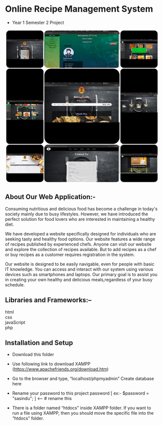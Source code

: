 # Online Recipe Management System  
* Year 1 Semester 2 Project
    
![Alt Text](https://github.com/SKSpraveen/Online-Recipe-Management-System/blob/main/recipeSystem.jpg?raw=true)

## About Our Web Application:-

Consuming nutritious and delicious food has become a challenge in today's society mainly due to busy lifestyles. However, we have introduced the perfect solution for food lovers who are interested in maintaining a healthy diet.  

We have developed a website specifically designed for individuals who are seeking tasty and healthy food options. Our website features a wide range of recipes published by experienced chefs. Anyone can visit our website and explore the collection of recipes available. But to add recipes as a chef or buy recipes as a customer requires registration in the system.  

Our website is designed to be easily navigable, even for people with basic IT knowledge. You can access and interact with our system using various devices such as smartphones and laptops. Our primary goal is to assist you in creating your own healthy and delicious meals,regardless of your busy schedule.  

## Libraries and Frameworks:–  
   
html  
css  
javaScript  
php  

## Installation and Setup  

* Download this folder  
  
* Use following link to download XAMPP  (https://www.apachefriends.org/download.htm)  

* Go to the browser and type, “localhost/phpmyadmin” Create database here  

* Rename your password to this project password [ ex:- $password = "sasindu"; ] <-- # rename this  
  
* There is a folder named “htdocs” inside XAMPP folder. If you want to run a file using XAMPP, then you should move the specific file into the “htdocs” folder.   

  
  
